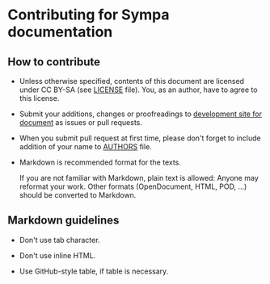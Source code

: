 Contributing for Sympa documentation
====================================

How to contribute
-----------------

  * Unless otherwise specified, contents of this document are licensed under
    CC BY-SA (see [LICENSE](LICENSE.md) file).  You, as an author, have to
    agree to this license.

  * Submit your additions, changes or proofreadings to
    [development site for document](https://github.com/sympa-community/sympa-community.github.io) as issues or pull requests.

  * When you submit pull request at first time, please don't forget to include
    addition of your name to [AUTHORS](AUTHORS.md) file.

  * Markdown is recommended format for the texts.

    If you are not familiar with Markdown, plain text is allowed: Anyone may
    reformat your work.  Other formats (OpenDocument, HTML, POD, ...)
    should be converted to Markdown.

Markdown guidelines
-------------------

  * Don't use tab character.

  * Don't use inline HTML.

  * Use GitHub-style table, if table is necessary.

